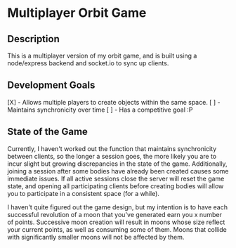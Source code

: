 # Multiplayer Orbit Game

## Description

This is a multiplayer version of my orbit game, and is built using a node/express
backend and socket.io to sync up clients.

## Development Goals

[X] - Allows multiple players to create objects within the same space.
[ ] - Maintains synchronicity over time
[ ] - Has a competitive goal :P

## State of the Game

Currently, I haven't worked out the function that maintains synchronicity between
clients, so the longer a session goes, the more likely you are to incur slight
but growing discrepancies in the state of the game. Additionally, joining a session
after some bodies have already been created causes some immediate issues. If all
active sessions close the server will reset the game state, and opening all
participating clients before creating bodies will allow you to participate in
a consistent space (for a while).

I haven't quite figured out the game design, but my intention is to have each 
successful revolution of a moon that you've generated earn you x number of points.
Successive moon creation will result in moons whose size reflect your current
points, as well as consuming some of them. Moons that collide with significantly
smaller moons will not be affected by them.
